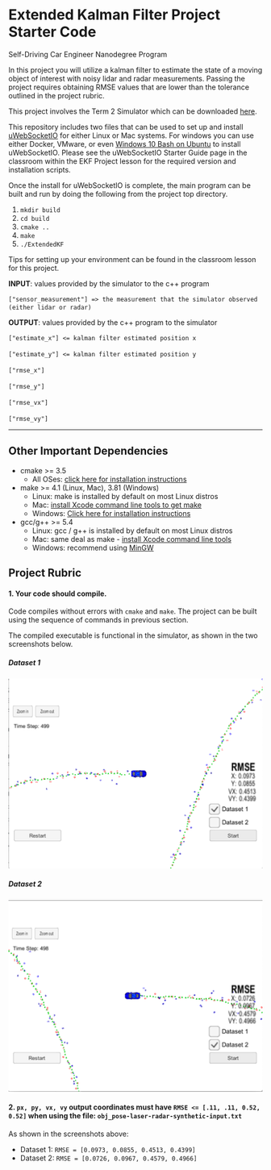 # Extended Kalman Filter Project Starter Code
Self-Driving Car Engineer Nanodegree Program

In this project you will utilize a kalman filter to estimate the state of a moving object of interest with noisy lidar and radar measurements. Passing the project requires obtaining RMSE values that are lower than the tolerance outlined in the project rubric. 

This project involves the Term 2 Simulator which can be downloaded [here](https://github.com/udacity/self-driving-car-sim/releases).

This repository includes two files that can be used to set up and install [uWebSocketIO](https://github.com/uWebSockets/uWebSockets) for either Linux or Mac systems. For windows you can use either Docker, VMware, or even [Windows 10 Bash on Ubuntu](https://www.howtogeek.com/249966/how-to-install-and-use-the-linux-bash-shell-on-windows-10/) to install uWebSocketIO. Please see the uWebSocketIO Starter Guide page in the classroom within the EKF Project lesson for the required version and installation scripts.

Once the install for uWebSocketIO is complete, the main program can be built and run by doing the following from the project top directory.

1. `mkdir build`
2. `cd build`
3. `cmake ..`
4. `make`
5. `./ExtendedKF`

Tips for setting up your environment can be found in the classroom lesson for this project.

**INPUT**: values provided by the simulator to the c++ program

```
["sensor_measurement"] => the measurement that the simulator observed (either lidar or radar)
```

**OUTPUT**: values provided by the c++ program to the simulator

```
["estimate_x"] <= kalman filter estimated position x

["estimate_y"] <= kalman filter estimated position y

["rmse_x"]

["rmse_y"]

["rmse_vx"]

["rmse_vy"]
```

---

## Other Important Dependencies

* cmake >= 3.5
  * All OSes: [click here for installation instructions](https://cmake.org/install/)
* make >= 4.1 (Linux, Mac), 3.81 (Windows)
  * Linux: make is installed by default on most Linux distros
  * Mac: [install Xcode command line tools to get make](https://developer.apple.com/xcode/features/)
  * Windows: [Click here for installation instructions](http://gnuwin32.sourceforge.net/packages/make.htm)
* gcc/g++ >= 5.4
  * Linux: gcc / g++ is installed by default on most Linux distros
  * Mac: same deal as make - [install Xcode command line tools](https://developer.apple.com/xcode/features/)
  * Windows: recommend using [MinGW](http://www.mingw.org/)

## Project Rubric

[//]: # (Image References)

[image1]: ./images/dataset_1.png "Dataset 1"
[image2]: ./images/dataset_2.png "Dataset 1"

#### 1. Your code should compile.

Code compiles without errors with `cmake` and `make`. The project can be built using the sequence of commands in previous section.

The compiled executable is functional in the simulator, as shown in the two screenshots below.

##### Dataset 1
![alt text][image1]

##### Dataset 2
![alt text][image2]

#### 2. `px, py, vx, vy` output coordinates must have `RMSE <= [.11, .11, 0.52, 0.52]` when using the file: `obj_pose-laser-radar-synthetic-input.txt`

As shown in the screenshots above:

* Dataset 1: `RMSE = [0.0973, 0.0855, 0.4513, 0.4399]`
* Dataset 2: `RMSE = [0.0726, 0.0967, 0.4579, 0.4966]`



